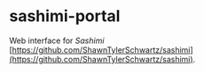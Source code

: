 # sashimi-portal
Web interface for _Sashimi_ [https://github.com/ShawnTylerSchwartz/sashimi](https://github.com/ShawnTylerSchwartz/sashimi).